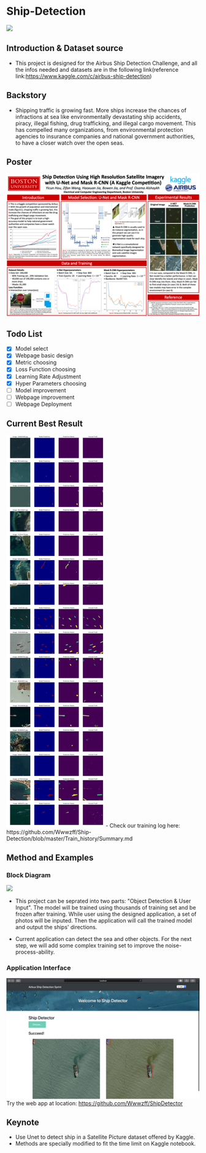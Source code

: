 # Ship-Detection
<img src="https://github.com/ethanhou99/Ship-Detection/blob/master/images/Team_logo_v2.png" />

## Introduction & Dataset source
- This project is designed for the Airbus Ship Detection Challenge, and all the infos needed and datasets are in the following link(reference link:https://www.kaggle.com/c/airbus-ship-detection)

## Backstory
- Shipping traffic is growing fast. More ships increase the chances of infractions at sea like environmentally devastating ship accidents, piracy, illegal fishing, drug trafficking, and illegal cargo movement. This has compelled many organizations, from environmental protection agencies to insurance companies and national government authorities, to have a closer watch over the open seas.

## Poster
<img src="https://github.com/Wwwzff/Ship-Detection/blob/master/images/poster.png" />

## Todo List
- [x] Model select
- [x] Webpage basic design
- [x] Metric choosing
- [x] Loss Function choosing
- [x] Learning Rate Adjustment
- [x] Hyper Parameters choosing
- [ ] Model improvement
- [ ] Webpage improvement
- [ ] Webpage Deployment

## Current Best Result
<img src="https://github.com/Wwwzff/Ship-Detection/blob/master/images/bestresult_v2.png"/>
- Check our training log here: https://github.com/Wwwzff/Ship-Detection/blob/master/Train_history/Summary.md

## Method and Examples

### Block Diagram
<img src="https://github.com/ethanhou99/Ship-Detection/blob/master/images/block_diagram.png" />

- This project can be seprated into two parts: "Object Detection & User Input". The model will be trained using thousands of training set and be frozen after training. While user using the designed application, a set of photos will be inputed. Then the application will call the trained model and output the ships' directions. 

- Current application can detect the sea and other objects. For the next step, we will add some complex training set to improve the noise-process-ability.

### Application Interface
![preview](https://github.com/Wwwzff/Ship-Detection/blob/master/images/website.jpg)
Try the web app at location: https://github.com/Wwwzff/ShipDetector


## Keynote
- Use Unet to detect ship in a Satellite Picture dataset offered by Kaggle. 
- Methods are specially modified to fit the time limit on Kaggle notebook.
